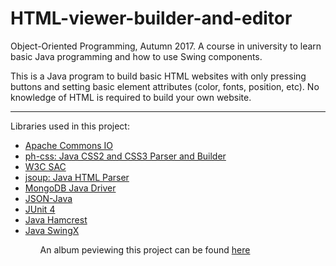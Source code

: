 # HTML-viewer-builder-and-editor

Object-Oriented Programming, Autumn 2017. A course in university to learn basic Java programming and how to use Swing components.

This is a Java program to build basic HTML websites with only pressing buttons and setting basic element attributes (color, fonts, position, etc). No knowledge of HTML is required to build your own website.

---

Libraries used in this project:
<ul>
  <li><a href="https://commons.apache.org/proper/commons-io/">Apache Commons IO</a></li>
<li><a href="https://github.com/phax/ph-css">ph-css: Java CSS2 and CSS3 Parser and Builder</a></li>
<li><a href="https://www.w3.org/Style/CSS/SAC/Overview.en.html">W3C SAC</a></li>
<li><a href="https://jsoup.org/">jsoup: Java HTML Parser</a></li>
<li><a href="https://mongodb.github.io/mongo-java-driver/">MongoDB Java Driver</a></li>
<li><a href="https://github.com/stleary/JSON-java">JSON-Java</a></li>
<li><a href="http://junit.org/junit4/">JUnit 4</a></li>
<li><a href="http://hamcrest.org/JavaHamcrest/">Java Hamcrest</a></li>
<li><a href="https://mvnrepository.com/artifact/org.swinglabs.swingx">Java SwingX</a></li>
<ul>


An album peviewing this project can be found <a href="https://imgur.com/a/GBjZM"> here </a>
